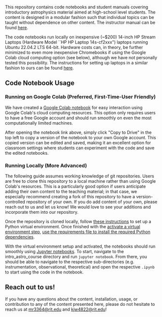 This repository contains code notebooks and student manuals covering introductory astrophysics material aimed at high-school level students. The content is designed in a modular fashion such that individual topics can be taught without dependence on other content. The instructor manual can be found [here](https://ccrgpages.rit.edu/~markoristic/intro_astro_materials/intro_astro_teaching_manual.pdf).

The code notebooks run locally on inexpensive (~$200) 14-inch HP Stream Laptops (Hardware Model ``HP HP Laptop 14s-cf2xxx") laptops running Ubuntu 22.04.2 LTS 64-bit. Hardware costs can, in theory, be further minimized to even more inexpensive Chromebooks if using the Google Colab cloud computing option (see below), although we have not personally tested this possibility. The instructions for setting up laptops in a similar fashion to ours can be found [here](https://ccrgpages.rit.edu/~markoristic/intro_astro_materials/intro_astro_laptop_setup.pdf).

## Code Notebook Usage

### Running on Google Colab (Preferred, First-Time-User Friendly)

We have created a [Google Colab notebook](https://colab.research.google.com/drive/1Gyz5FoMfnlCQS9s8Cu3zhnVXs8fZ_Kvw?usp=sharing) for easy interaction using Google Colab's cloud computing resources. This option only requires users to have a free Google account and should run smoothly on even the most computationally limited machines. 

After opening the notebook link above, simply click "Copy to Drive" in the top left to copy a version of the notebook to your own Google account. This copied version can be edited and saved, making it an excellent option for classroom settings where students can experiment with the code and save the edited notebooks.

### Running Locally (More Advanced)

The following guide assumes working knowledge of git repositories. Users are free to clone this repository to a local machine rather than using Google Colab's resources. This is a particularly good option if users anticipate adding their own content to the teaching material; in that case, we especially recommend creating a fork of this repository to have a version-controlled repository of your own. If you do add content of your own, please reach out to us and let us know! We would love to see your additions and incorporate them into our repository.

Once the repository is cloned locally, follow [these instructions](https://packaging.python.org/en/latest/guides/installing-using-pip-and-virtual-environments/) to set up a Python virtual environment.
Once finished with the [activate a virtual environment step]([https://packaging.python.org/en/latest/guides/installing-using-pip-and-virtual-environments/](https://packaging.python.org/en/latest/guides/installing-using-pip-and-virtual-environments/#activate-a-virtual-environment)), [use the requirements file to install the required Python dependencies]([https://packaging.python.org/en/latest/guides/installing-using-pip-and-virtual-environments/](https://packaging.python.org/en/latest/guides/installing-using-pip-and-virtual-environments/#using-a-requirements-file)).

With the virtual environment setup and activated, the notebooks should run smoothly using [Jupyter notebooks](https://www.codecademy.com/article/how-to-use-jupyter-notebooks). To start, navigate to the intro_astro_course directory and run `jupyter notebook`. From there, you should be able to navigate to the respective sub-directories (e.g. instrumentation, observational, theoretical) and open the respective `.ipynb` to start using the code in the notebook.

## Reach out to us!

If you have any questions about the content, installation, usage, or contribution to any of the content presented here, please do not hesitate to reach us at [mr3364@rit.edu](mailto:mr3364@rit.edu) and [kjw4822@rit.edu](mailto:kjw4822@rit.edu)!
